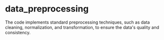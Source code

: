 # data_preprocessing
The code implements standard preprocessing techniques, such as data cleaning, normalization, and transformation, to ensure the data's quality and consistency.
